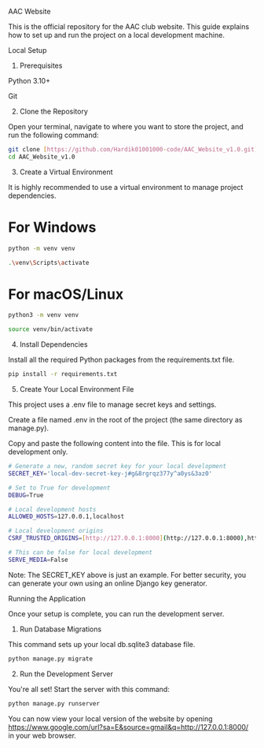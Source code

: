AAC Website

This is the official repository for the AAC club website. This guide explains how to set up and run the project on a local development machine.

Local Setup

1. Prerequisites

Python 3.10+

Git

2. Clone the Repository

Open your terminal, navigate to where you want to store the project, and run the following command:

```bash
git clone [https://github.com/Hardik01001000-code/AAC_Website_v1.0.git](https://github.com/Hardik01001000-code/AAC_Website_v1.0.git)
cd AAC_Website_v1.0
```


3. Create a Virtual Environment

It is highly recommended to use a virtual environment to manage project dependencies.

# For Windows

```bash
python -m venv venv
```
```bash
.\venv\Scripts\activate
```

# For macOS/Linux

```bash
python3 -m venv venv
```
```bash
source venv/bin/activate
```


4. Install Dependencies

Install all the required Python packages from the requirements.txt file.

```bash
pip install -r requirements.txt
```


5. Create Your Local Environment File

This project uses a .env file to manage secret keys and settings.

Create a file named .env in the root of the project (the same directory as manage.py).

Copy and paste the following content into the file. This is for local development only.

```bash
# Generate a new, random secret key for your local development
SECRET_KEY='local-dev-secret-key-j#g&8rgrqz377y^a0ys&3az0'

# Set to True for development
DEBUG=True

# Local development hosts
ALLOWED_HOSTS=127.0.0.1,localhost

# Local development origins
CSRF_TRUSTED_ORIGINS=[http://127.0.0.1:8000](http://127.0.0.1:8000),http://localhost:8000

# This can be false for local development
SERVE_MEDIA=False
```

Note: The SECRET_KEY above is just an example. For better security, you can generate your own using an online Django key generator.

Running the Application

Once your setup is complete, you can run the development server.

1. Run Database Migrations

This command sets up your local db.sqlite3 database file.

```bash
python manage.py migrate
```


2. Run the Development Server

You're all set! Start the server with this command:

```bash
python manage.py runserver
```


You can now view your local version of the website by opening https://www.google.com/url?sa=E&source=gmail&q=http://127.0.0.1:8000/ in your web browser.
